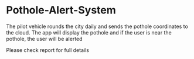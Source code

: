 # Pothole-Alert-System
 
The pilot vehicle rounds the city daily and sends the pothole coordinates to the cloud. The app will display the pothole and if the user is near the pothole, the user will be alerted

Please check report for full details
